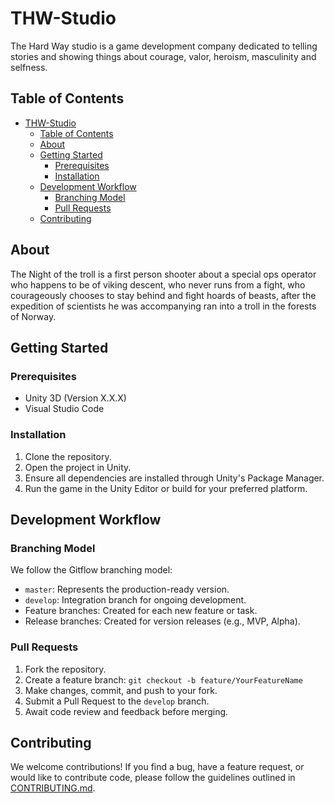 # THW-Studio

The Hard Way studio is a game development company dedicated to telling stories and showing things about courage, valor, heroism, masculinity and selfness.

## Table of Contents

- [THW-Studio](#thw-studio)
  - [Table of Contents](#table-of-contents)
  - [About](#about)
  - [Getting Started](#getting-started)
    - [Prerequisites](#prerequisites)
    - [Installation](#installation)
  - [Development Workflow](#development-workflow)
    - [Branching Model](#branching-model)
    - [Pull Requests](#pull-requests)
  - [Contributing](#contributing)

## About

The Night of the troll is a first person shooter about a special ops operator who happens to be of viking descent, who never runs from a fight, who courageously chooses to stay behind and fight hoards of beasts, after the expedition of scientists he was accompanying ran into a troll in the forests of Norway.     

## Getting Started

### Prerequisites

- Unity 3D (Version X.X.X)
- Visual Studio Code

### Installation

1. Clone the repository.
2. Open the project in Unity.
3. Ensure all dependencies are installed through Unity's Package Manager.
4. Run the game in the Unity Editor or build for your preferred platform.

## Development Workflow

### Branching Model

We follow the Gitflow branching model:

- `master`: Represents the production-ready version.
- `develop`: Integration branch for ongoing development.
- Feature branches: Created for each new feature or task.
- Release branches: Created for version releases (e.g., MVP, Alpha).

### Pull Requests

1. Fork the repository.
2. Create a feature branch: `git checkout -b feature/YourFeatureName`
3. Make changes, commit, and push to your fork.
4. Submit a Pull Request to the `develop` branch.
5. Await code review and feedback before merging.

## Contributing

We welcome contributions! If you find a bug, have a feature request, or would like to contribute code, please follow the guidelines outlined in [CONTRIBUTING.md](CONTRIBUTING.md).
